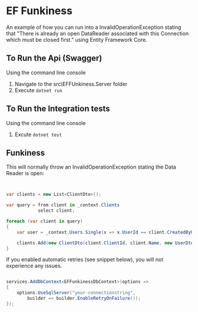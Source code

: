 # EF Funkiness

An example of how you can run into a InvalidOperationException stating that "There is already an open DataReader associated with this Connection which must be closed first." using Entity Framework Core. 

## To Run the Api (Swagger)

Using the command line console

1. Navigate to the src\EFFUnkiness.Server folder
2. Execute `dotnet run`

## To Run the Integration tests

Using the command line console

1. Excute `dotnet test`


## Funkiness

This will normally throw an InvalidOperationException stating the Data Reader is open:

```csharp


var clients = new List<ClientDto>();

var query = from client in _context.Clients
            select client;

foreach (var client in query)
{
    var user = _context.Users.Single(x => x.UserId == client.CreatedByUserId);

    clients.Add(new ClientDto(client.ClientId, client.Name, new UserDto(user.UserId, user.Name)));
}

```

If you enabled automatic retries (see snippet below), you will not experience any issues.

```csharp

services.AddDbContext<EFFunkinessDbContext>(options =>
{
    options.UseSqlServer("your-connectionstring",
        builder => builder.EnableRetryOnFailure());
});

```
